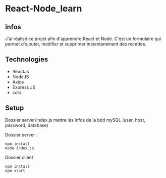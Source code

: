 # React-Node_learn

## infos

J'ai réalisé ce projet afin d'apprendre React et Node. C'est un formulaire qui permet d'ajouter, modifier et supprimer instantanément des recettes.

## Technologies

- ReactJs
- NodeJS
- Axios
- Express JS
- cors

## Setup

Dossier server/index.js mettre les infos de la bdd mySQL (user, host, password, database)

Dossier server :

```
npm install
node index.js
```

Dossier client :

```
npm install
npm start
```
